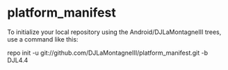 platform_manifest
=================
To initialize your local repository using the Android/DJLaMontagneIII trees, use a command like this:

repo init -u git://github.com/DJLaMontagneIII/platform_manifest.git -b DJL4.4
